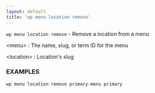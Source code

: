```yaml
---
layout: default
title: 'wp menu location remove'
---
```


`wp menu location remove` - Remove a location from a menu

&lt;menu&gt;
: The name, slug, or term ID for the menu

&lt;location&gt;
: Location's slug

### EXAMPLES

    wp menu location remove primary-menu primary


